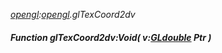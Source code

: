 _[opengl](../../modules/opengl/opengl-module.md):[opengl](../../modules/opengl/opengl-module.md).glTexCoord2dv_
##### Function glTexCoord2dv:Void( v:[GLdouble](../../modules/opengl/opengl-gldouble.md) Ptr )
